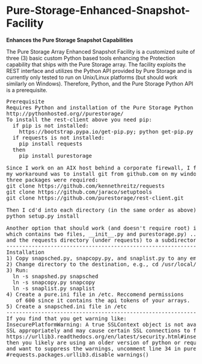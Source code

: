# Pure-Storage-Enhanced-Snapshot-Facility
<b>Enhances the Pure Storage Snapshot Capabilities</b><br>

<p>The Pure Storage Array Enhanced Snapshot Facility is a customized suite of three (3) basic custom Python based tools enhancing the Protection capability that ships with the Pure Storage array. The facility exploits the REST interface and utilizes the Python API provided by Pure Storage and is currently only tested to run on Unix/Linux platforms (but should work similarly on Windows). Therefore, Python, and the Pure Storage Python API is a prerequisite.

<pre>
Prerequisite
Requires Python and installation of the Pure Storage Python Automation toolkit:
http://pythonhosted.org//purestorage/
To install the rest-client above you need pip:
  if pip is not installed:
    https://bootstrap.pypa.io/get-pip.py; python get-pip.py
  if requests is not installed:
    pip install requests
  then
    pip install purestorage

Since I work on an AIX host behind a corporate firewall, I found getting the pip installation problematic so
my workaround was to install git from github.com on my windows box, clone and upload to the AIX host. These
three packages were required:
git clone https://github.com/kennethreitz/requests
git clone https://github.com/jaraco/setuptools
git clone https://github.com/purestorage/rest-client.git

Then I cd'd into each directory (in the same order as above) and as root ran:
python setup.py install

Another option that should work (and doesn't require root) is to copy the purestorage directory (under rest-client
which contains two files, __init__.py and purestorage.py) ...
and the requests directory (under requests) to a subdirectory under the common installation directory for purerest.py
----------------------------------------------------------------
Installation
1) Copy snapsched.py, snapcopy.py, and snaplist.py to any empty directory, e.g., /usr/local/purestorage
2) Change directory to the destination, e.g., cd /usr/local/purestoage
3) Run:
  ln -s snapshed.py snapsched
  ln -s snapcopy.py snapcopy
  ln -s snaplist.py snaplist
4) Create a pure.ini file in /etc. Reccomend permissions
   of 600 since it contains the api tokens of your arrays.
5) Create a snapsched.ini file in /etc
----------------------------------------------------------------
If you find that you get warning like:
InsecurePlatformWarning: A true SSLContext object is not available. This prevents urllib3 from configuring
SSL appropriately and may cause certain SSL connections to fail. For more information, see
https://urllib3.readthedocs.org/en/latest/security.html#insecureplatformwarning.
then you likely are using an older version of python or requests. If you cannot resolve the problem
and want to suppress the warnings, uncomment line 34 in purerest.py:
#requests.packages.urllib3.disable_warnings()
</pre>
